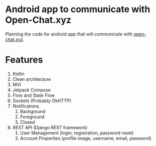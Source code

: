 # Android app to communicate with Open-Chat.xyz
Planning the code for android app that will communicate with [open-chat.xyz](https://open-chat.xyz).

# Features
1. Kotlin
1. Clean architecture
1. MVI
1. Jetpack Compose
1. Flow and State Flow
1. Sockets (Probably OkHTTP)
1. Notifications
    1. Background
    1. Foreground
    1. Closed
1. REST API (Django REST framework)
	1. User Management (login, registration, password reset)
	1. Account Properties (profile image, username, email, password)
